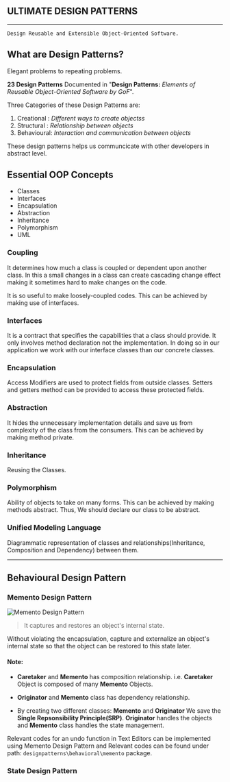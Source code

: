 ## ULTIMATE DESIGN PATTERNS
---
``` 
Design Reusable and Extensible Object-Oriented Software.
``` 

## What are Design Patterns?

Elegant problems to repeating problems.

**23 Design Patterns** Documented in "**Design Patterns:** *Elements of Reusable Object-Oriented Software by GoF*".

Three Categories of these Design Patterns are:
1. Creational : *Different ways to create objectss*
2. Structural : *Relationship between objects*
3. Behavioural: *Interaction and communication between objects*

These design patterns helps us communcicate with other developers in abstract level.

## Essential OOP Concepts

- Classes 
- Interfaces
- Encapsulation
- Abstraction
- Inheritance 
- Polymorphism
- UML

### Coupling

It determines how much a class is coupled or dependent upon another class. In this a small changes in a class can create cascading change effect making it sometimes hard to make changes on the code.

It is so useful to make loosely-coupled codes. This can be achieved by making use of interfaces.

### Interfaces
It is a contract that specifies the capabilities that a class should provide. It only involves method declaration not the implementation. In doing so in our application we work with our interface classes than our concrete classes.

### Encapsulation
Access Modifiers are used to protect fields from outside classes. Setters and getters method can be provided to access these protected fields.

### Abstraction
It hides the unnecessary implementation details and save us from complexity of the class from the consumers. This can be achieved by making method private.

### Inheritance
Reusing the Classes.

### Polymorphism
Ability of objects to take on many forms. This can be achieved by making methods abstract. Thus, We should declare our class to be abstract.

### Unified Modeling Language
Diagrammatic representation of classes and relationships(Inheritance, Composition and Dependency) between them.

---

## Behavioural Design Pattern

### Memento Design Pattern


![Memento Design Pattern](/assets/MementoUML.jpg)

> It captures and restores an object's internal state.

Without violating the encapsulation, capture and externalize an object's internal state so that the object can be restored to this state later.

#### Note:

- **Caretaker** and **Memento** has composition relationship. 
i.e. **Caretaker** Object is composed of many **Memento** Objects.

- **Originator** and **Memento** class has dependency relationship. 

- By creating two different classes: **Memento** and **Originator** We save the **Single Repsonsibility Principle(SRP)**. 
**Originator** handles the objects and **Memento** class handles the state management.

Relevant codes for an undo function in Text Editors can be implemented using Memento Design Pattern and Relevant codes can be found under path: `designpatterns\behavioral\memento` package.

### State Design Pattern